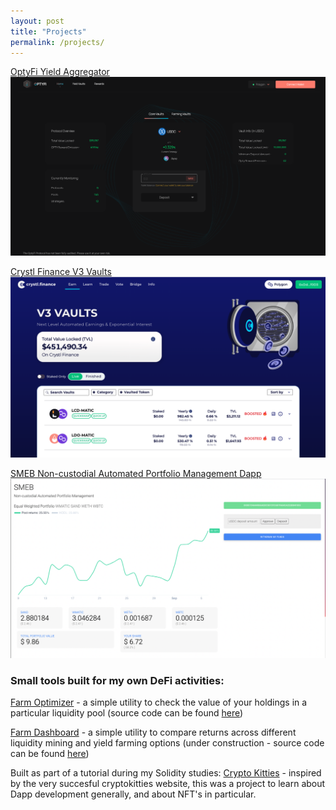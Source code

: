 ```yaml
---
layout: post
title: "Projects"
permalink: /projects/
---
```

[OptyFi Yield Aggregator](https://app.opty.fi/)
![OptyFi vaults page](./images/opty_vaults_page.png)

[Crystl Finance V3 Vaults](https://richjamo.github.io/portfolio/about/)
![Crystl vaults page](./images/crystl_vaults_page.png)

[SMEB Non-custodial Automated Portfolio Management Dapp](https://spheron.infura-ipfs.io/ipfs/QmUjegH2uJPHjYceU4SRtm6qrdQbommrfcLnE6jJbAro72/)
![SMEB Autobalancer page](./images/smeb_page.png)

### Small tools built for my own DeFi activities:
[Farm Optimizer](https://richjamo.github.io/FarmOptimizer/) - a simple utility to check the value of your holdings in a particular liquidity pool
(source code can be found [here](https://github.com/RichJamo/FarmOptimizer))

[Farm Dashboard](https://richjamo.github.io/FarmDashboard/) - a simple utility to compare returns across different liquidity mining and yield farming options (under construction - source code can be found [here](https://github.com/RichJamo/FarmDashboard))

Built as part of a tutorial during my Solidity studies:
[Crypto Kitties](https://richjamo.github.io/CryptoKitties/) - inspired by the very succesful cryptokitties website, this was a project to learn about Dapp development generally, and about NFT's in particular.
